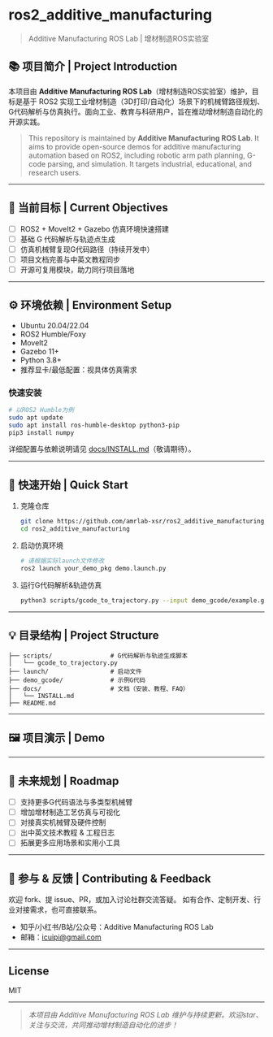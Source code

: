 

# ros2_additive_manufacturing
> Additive Manufacturing ROS Lab | 增材制造ROS实验室


## 📚 项目简介 | Project Introduction

本项目由 **Additive Manufacturing ROS Lab**（增材制造ROS实验室）维护，目标是基于 ROS2 实现工业增材制造（3D打印/自动化）场景下的机械臂路径规划、G代码解析与仿真执行。面向工业、教育与科研用户，旨在推动增材制造自动化的开源实践。

> This repository is maintained by **Additive Manufacturing ROS Lab**. It aims to provide open-source demos for additive manufacturing automation based on ROS2, including robotic arm path planning, G-code parsing, and simulation. It targets industrial, educational, and research users.

---

## 🎯 当前目标 | Current Objectives

- [ ] ROS2 + MoveIt2 + Gazebo 仿真环境快速搭建
- [ ] 基础 G 代码解析与轨迹点生成
- [ ] 仿真机械臂复现G代码路径（持续开发中）
- [ ] 项目文档完善与中英文教程同步
- [ ] 开源可复用模块，助力同行项目落地

---

## ⚙️ 环境依赖 | Environment Setup

- Ubuntu 20.04/22.04
- ROS2 Humble/Foxy
- MoveIt2
- Gazebo 11+
- Python 3.8+
- 推荐显卡/最低配置：视具体仿真需求

### 快速安装
```bash
# 以ROS2 Humble为例
sudo apt update
sudo apt install ros-humble-desktop python3-pip
pip3 install numpy
````

详细配置与依赖说明请见 [docs/INSTALL.md](docs/INSTALL.md)（敬请期待）。

---

## 🚀 快速开始 | Quick Start

1. 克隆仓库

   ```bash
   git clone https://github.com/amrlab-xsr/ros2_additive_manufacturing.git
   cd ros2_additive_manufacturing
   ```

2. 启动仿真环境

   ```bash
   # 请根据实际launch文件修改
   ros2 launch your_demo_pkg demo.launch.py
   ```

3. 运行G代码解析&轨迹仿真

   ```bash
   python3 scripts/gcode_to_trajectory.py --input demo_gcode/example.gcode
   ```

---

## 💡 目录结构 | Project Structure

```
├── scripts/                # G代码解析与轨迹生成脚本
│   └── gcode_to_trajectory.py
├── launch/                 # 启动文件
├── demo_gcode/             # 示例G代码
├── docs/                   # 文档（安装、教程、FAQ）
│   └── INSTALL.md
├── README.md
```

---

## 🖼️ 项目演示 | Demo



---

## 📌 未来规划 | Roadmap

* [ ] 支持更多G代码语法与多类型机械臂
* [ ] 增加增材制造工艺仿真与可视化
* [ ] 对接真实机械臂及硬件控制
* [ ] 出中英文技术教程 & 工程日志
* [ ] 拓展更多应用场景和实用小工具

---

## 🙋 参与 & 反馈 | Contributing & Feedback

欢迎 fork、提 issue、PR，或加入讨论社群交流答疑。
如有合作、定制开发、行业对接需求，也可直接联系。

* 知乎/小红书/B站/公众号：Additive Manufacturing ROS Lab
* 邮箱：[icuipi@gmail.com](icuipi@gmail.com)

---

## License

MIT

---

> *本项目由 Additive Manufacturing ROS Lab 维护与持续更新。欢迎star、关注与交流，共同推动增材制造自动化的进步！*


